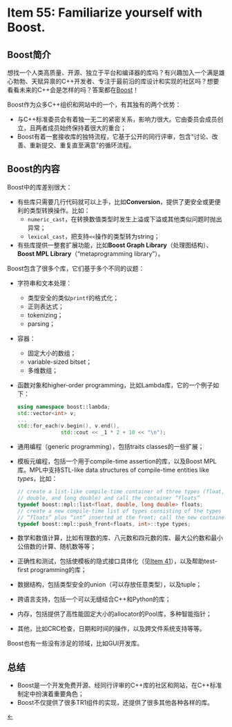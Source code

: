 # Item 55: Familiarize yourself with Boost.

## Boost简介

想找一个人类高质量、开源、独立于平台和编译器的库吗？有兴趣加入一个满是雄心勃勃、天赋异禀的C++开发者、专注于最前沿的库设计和实现的社区吗？想要看看未来的C++会是怎样的吗？答案都在[Boost](http://boost.org)！

Boost作为众多C++组织和网站中的一个，有其独有的两个优势：

- 与C++标准委员会有着独一无二的紧密关系，影响力很大。它由委员会成员创立，且两者成员始终保持着很大的重合；
- Boost有着一套接收库的独特流程，它基于公开的同行评审，包含“讨论、改善、重新提交、重复直至满意”的循环流程。

## Boost的内容

Boost中的库差别很大：

- 有些库只需要几行代码就可以上手，比如**Conversion**，提供了更安全或更便利的类型转换操作。比如：
  - `numeric_cast`，在转换数值类型时发生上溢或下溢或其他类似问题时抛出异常；
  - `lexical_cast`，把支持`<<`操作的类型转为string；
- 有些库提供一整套扩展功能，比如**Boost Graph Library**（处理图结构）、**Boost MPL Library**（“metaprogramming library”）。

Boost包含了很多个库，它们基于多个不同的议题：

- 字符串和文本处理：

  - 类型安全的类似`printf`的格式化；
  - 正则表达式；
  - tokenizing；
  - parsing；

- 容器：

  - 固定大小的数组；
  - variable-sized bitset；
  - 多维数组；

- 函数对象和higher-order programming，比如Lambda库，它的一个例子如下：

  ```cpp
  using namespace boost::lambda;
  std::vector<int> v;
  ...
  std::for_each(v.begin(), v.end(), 
                std::cout << _1 * 2 + 10 << "\n");
  ```

- 通用编程（generic programming），包括traits classes的一些扩展；

- 模板元编程，包括一个用于compile-time assertion的库，以及Boost MPL库。MPL中支持STL-like data structures of compile-time entities like *type*s，比如：

  ```cpp
  // create a list-like compile-time container of three types (float, 
  // double, and long double) and call the container “floats”
  typedef boost::mpl::list<float, double, long double> floats; 
  // create a new compile-time list of types consisting of the types in
  // “floats” plus “int” inserted at the front; call the new container “types”
  typedef boost::mpl::push_front<floats, int>::type types;
  ```

- 数学和数值计算，比如有理数的库、八元数和四元数的库、最大公约数和最小公倍数的计算、随机数等等；

- 正确性和测试，包括使模板的隐式接口具体化（见[Item 41](../Item%2041)），以及帮助test-first programming的库；

- 数据结构，包括类型安全的union（可以存放任意类型），以及tuple；

- 跨语言支持，包括一个可以无缝结合C++和Python的库；

- 内存，包括提供了高性能固定大小的allocator的Pool库，多种智能指针；

- 其他，比如CRC检查，日期和时间的操作，以及跨文件系统支持等等。

Boost也有一些没有涉足的领域，比如GUI开发库。

## 总结

- Boost是一个开发免费开源、经同行评审的C++库的社区和网站，在C++标准制定中扮演着重要角色；
- Boost不仅提供了很多TR1组件的实现，还提供了很多其他各种各样的库。

<a href="../Item%2054"><-</a>
